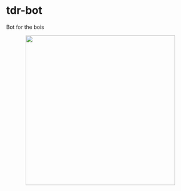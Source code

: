 # tdr-bot

Bot for the bois

<p align="center">
  <img width="400" src="https://i.guim.co.uk/img/media/327e46c3ab049358fad80575146be9e0e65686e7/0_56_1023_614/master/1023.jpg?width=1200&quality=85&auto=format&fit=max&s=4592a7be8bdbebd0e0b97e5e10a6c433">
</p>
